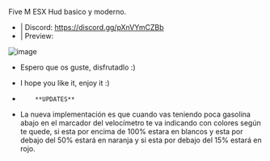 Five M ESX Hud basico y moderno.

- | Discord: https://discord.gg/pXnVYmCZBb
- | Preview:

![image](https://i.imgur.com/MYdnF8e.png)


- Espero que os guste, disfrutadlo :)
- I hope you like it, enjoy it :)

-         **UPDATES**     

- La nueva implementación es que cuando vas teniendo poca gasolina abajo en el marcador del velocímetro te va indicando con colores según te quede, si esta por encima de 100% estara en blancos y esta por debajo del 50% estará en naranja y si esta por debajo del 15% estará en rojo.
